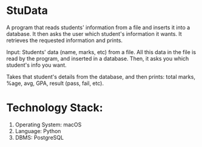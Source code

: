 # StuData
A program that reads students' information from a file and inserts it into a database. It then asks the user which student's information it wants. It retrieves the requested information and prints.


Input: Students' data (name, marks, etc) from a file.
All this data in the file is read by the program, and inserted in a database.
Then, it asks you which student's info you want.

Takes that student's details from the database, and then prints: total marks, %age, avg, GPA, result (pass, fail, etc).


# Technology Stack:
1. Operating System: macOS
2. Language: Python
3. DBMS: PostgreSQL
